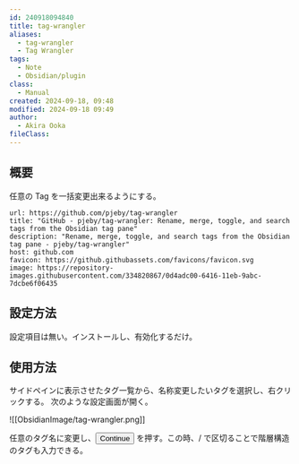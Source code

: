 ```yaml
---
id: 240918094840
title: tag-wrangler
aliases:
  - tag-wrangler
  - Tag Wrangler
tags:
  - Note
  - Obsidian/plugin
class:
  - Manual
created: 2024-09-18, 09:48
modified: 2024-09-18 09:49
author:
  - Akira Ooka
fileClass: 
---
```

## 概要
任意の Tag を一括変更出来るようにする。

```cardlink
url: https://github.com/pjeby/tag-wrangler
title: "GitHub - pjeby/tag-wrangler: Rename, merge, toggle, and search tags from the Obsidian tag pane"
description: "Rename, merge, toggle, and search tags from the Obsidian tag pane - pjeby/tag-wrangler"
host: github.com
favicon: https://github.githubassets.com/favicons/favicon.svg
image: https://repository-images.githubusercontent.com/334820867/0d4adc00-6416-11eb-9abc-7dcbe6f06435
```

## 設定方法
設定項目は無い。インストールし、有効化するだけ。

## 使用方法
サイドペインに表示させたタグ一覧から、名称変更したいタグを選択し、右クリックする。
次のような設定画面が開く。

![[ObsidianImage/tag-wrangler.png]]

任意のタグ名に変更し、<button>Continue</button> を押す。この時、/ で区切ることで階層構造のタグも入力できる。

